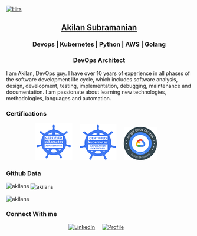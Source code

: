 [![Hits](https://hits.seeyoufarm.com/api/count/incr/badge.svg?url=https%3A%2F%2Fgithub.com%2Fakilans&count_bg=%2379C83D&title_bg=%23555555&icon=&icon_color=%23E7E7E7&title=hits&edge_flat=false)](https://hits.seeyoufarm.com)

## <p align="center"><a href="http://akilans.github.io/">Akilan Subramanian</a></p>

### <p align="center">Devops | Kubernetes | Python | AWS | Golang</p>

### <p align="center">DevOps Architect</p>

I am Akilan, DevOps guy. I have over 10 years of experience in all phases of the software development life cycle, which includes software analysis, design, development, testing, implementation, debugging, maintenance and documentation. I am passionate about learning new technologies, methodologies, languages and automation.

### Certifications

<p align="center">
  <a href="#"><img src="https://raw.githubusercontent.com/akilans/akilans.github.io/master/images/logo_cka.png" alt="Certified Kubernetes Administrator"></a>
  &nbsp; &nbsp;
  <a href="#"><img src="https://raw.githubusercontent.com/akilans/akilans.github.io/master/images/logo_ckad.png" alt="Certified Kubernetes Application Developer"></a>
  &nbsp; &nbsp;
   <a href="#"><img src="https://raw.githubusercontent.com/akilans/akilans.github.io/master/images/logo_gcp.png" alt="Google Cloud Associate Engineer"></a>
  &nbsp; &nbsp;
</p>

### Github Data

<p><img align="left" src="https://github-readme-stats.vercel.app/api/top-langs?username=akilans&show_icons=true&locale=en&layout=compact" alt="akilans" /></p>

<p>&nbsp;<img align="center" src="https://github-readme-stats.vercel.app/api?username=akilans&show_icons=true&locale=en" alt="akilans" /></p>

<p><img align="center" src="https://github-readme-streak-stats.herokuapp.com/?user=akilans&" alt="akilans" /></p>


### Connect With me 

<p align="center">
  <a href="https://www.linkedin.com/in/akilans/"><img src="https://cdn1.iconfinder.com/data/icons/logotypes/32/circle-linkedin-256.png" width="60" height="60" alt="LinkedIn"></a>
  &nbsp; &nbsp;
  <a href="http://akilans.github.io/"><img src="https://github.githubassets.com/images/modules/logos_page/GitHub-Mark.png" width="70" height="70" alt="Profile"></a>
  &nbsp; &nbsp;
</p>
